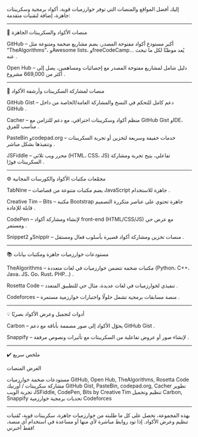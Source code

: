 








إليك أفضل المواقع والمنصات التي توفر خوارزميات قوية، أكواد برمجية وسكريبتات جاهزة، إضافة لتقنيات متقدمة:


---

🧰 منصات الأكواد والسكريبتات الجاهزة

GitHub – أكبر مستودع أكواد مفتوحة المصدر، يضم مشاريع ضخمة ومتنوعة مثل “TheAlgorithms”، وAwesome lists، وfreeCodeCamp… يُعد موطنًا لكل ما تبحث عنه  .

Open Hub – دليل شامل لمشاريع مفتوحة المصدر مع إحصائيات ومساهمين، يصل إلى أكثر من 669,000 مشروع  .



---

📄 منصات لمشاركة السكريبتات وأرشفة الأكواد

GitHub Gist – دعم كامل للتحكم في النسخ والمشاركة العامة/الخاصة من داخل GitHub  .

Cacher – منظم أكواد وسكريبتات احترافي، مع دعم للتزامن مع GitHub Gist وIDE، مناسب للفرق  .

PasteBin وcodepad.org – خدمات خفيفة وسريعة لتخزين أو تجربة السكريبتات وتنفيذها بشكل مباشر  .

JSFiddle – محرر ويب ثلاثي (HTML، CSS، JS) تفاعلي، يتيح تجربة ومشاركة السكريبتات فورًا  .



---

⚙️ مجمّعات مكتبات الأكواد والكورسات المجانية

TabNine – يضم مكتبات متنوعة من قصاصات JavaScript جاهزة للاستخدام  .

Creative Tim – Bits – مكتبة Bootstrap جاهزة تحتوي على عناصر متكررة التصميم قابلة للإعادة  .

CodePen – لإنشاء ومشاركة أكواد front-end (HTML/CSS/JS) مع عرض حي ومستمر  .

Snippet2 وSnipplr – منصات تخزين ومشاركة أكواد قصيرة بأسلوب فعال ومستقل  .



---

📚 مستودعات خوارزميات جاهزة ومكتبات بيانات

TheAlgorithms – مكتبات ضخمة تتضمن خوارزميات في لغات متعددة (Python، C++، Java، JS، Go، Rust، PHP…)  .

Rosetta Code – تنفيذي لخوارزميات في لغات عديدة، مثال حي للتطبيق المتعدد  .

Codeforces – منصة مسابقات برمجية تشمل حلولًا واختبارات خوارزمية مستمرة  .



---

💡 أدوات لتجميل وعرض الأكواد بصريًا

Carbon – يحوّل الأكواد إلى صور مصممة بأناقة مع دعم GitHub Gist  .

Snappify – لإنشاء صور أو عروض تفاعلية من السكريبتات مع تأثيرات ونصوص مرفقة  .



---

✔️ ملخص سريع

الغرض	المنصات

مستودعات ضخمة خوارزميات	GitHub, Open Hub, TheAlgorithms, Rosetta Code
مشاركة سكريبتات / أورنيك	GitHub Gist, PasteBin, codepad.org, Cacher
تطوير تجربة الويب	JSFiddle, CodePen, Bits by Creative Tim
تنظيم وتجميل	Carbon, Snappify
تحديات برمجية خوارزمية	Codeforces



---

بهذه المجموعة، تحصل على كل ما طلبته من خوارزميات جاهزة، سكريبتات قوية، تّقنيات تنظيم وعرض الأكواد. إذا تود روابط مباشرة لأي منها أو مساعدة في استخدام أي منصة، فقط أخبرني!






